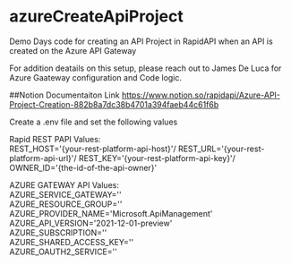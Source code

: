 # azureCreateApiProject
Demo Days code for creating an API Project in RapidAPI when an API is created on the Azure API Gateway

For addition deatails on this setup, please reach out to James De Luca for Azure Gaateway configuration and Code logic.

##Notion Documentaiton Link 
https://www.notion.so/rapidapi/Azure-API-Project-Creation-882b8a7dc38b4701a394faeb44c61f6b


Create a .env file and set the following values


Rapid REST PAPI Values:\
REST_HOST='{your-rest-platform-api-host}'/
REST_URL='{your-rest-platform-api-url}'/
REST_KEY='{your-rest-platform-api-key}'/
OWNER_ID='{the-id-of-the-api-owner}'

AZURE GATEWAY API Values:\
AZURE_SERVICE_GATEWAY=''\
AZURE_RESOURCE_GROUP=''\
AZURE_PROVIDER_NAME='Microsoft.ApiManagement'\
AZURE_API_VERSION='2021-12-01-preview'\
AZURE_SUBSCRIPTION=''\
AZURE_SHARED_ACCESS_KEY=''\
AZURE_OAUTH2_SERVICE=''
